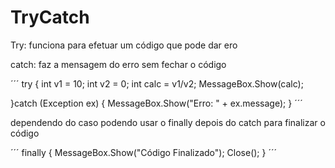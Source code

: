 # TryCatch

Try: funciona para efetuar um código que pode dar ero

catch: faz a mensagem do erro sem fechar o código

´´´
try
{
	int v1 = 10;
	int v2 = 0;
	int calc = v1/v2;
	MessageBox.Show(calc);

}catch (Exception ex)
{
	MessageBox.Show("Erro: " + ex.message);
}
´´´

dependendo do caso podendo usar o finally depois do catch para finalizar o código

´´´
finally
{
        MessageBox.Show("Código Finalizado");
	Close();
}
´´´
